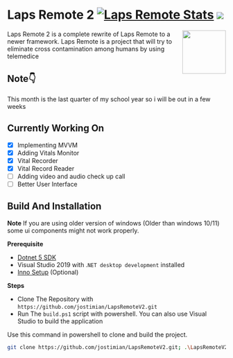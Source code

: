 # Laps Remote 2 [![Laps Remote Stats](https://circleci.com/gh/jostimian/LapsRemoteV2.svg?style=svg)](https://circleci.com/gh/jostimian/LapsRemoteV2) [![](https://tokei.rs/b1/github/jostimian/LapsRemoteV2)](https://github.com/jostimian/LapsRemoteV2)


<img width="100" height="100" src="./img/ico.ico" align ="right">

Laps Remote 2 is a complete rewrite of Laps Remote to a newer framework.
Laps Remote is a project that will try to eliminate cross contamination among humans
by using telemedice

## Note👇
This month is the last quarter of my school year so i will be out in a few weeks

## Currently Working On
- [x] Implementing MVVM
- [x] Adding Vitals Monitor
- [x] Vital Recorder
- [x] Vital Record Reader
- [ ] Adding video and audio check up call
- [ ] Better User Interface

## Build And Installation
**Note**
If you are using older version of windows (Older than windows 10/11) some ui components might not work properly.

**Prerequisite**
- [Dotnet 5 SDK](https://dotnet.microsoft.com/download/dotnet/5.0)
- Visual Studio 2019 with .`NET desktop development` installed
- [Inno Setup](https://jrsoftware.org/isinfo.php) (Optional)

**Steps**
- Clone The Repository with `https://github.com/jostimian/LapsRemoteV2.git`
- Run The `build.ps1` script with powershell. You can also use Visual Studio to build the application

Use this command in powershell to clone and build the project.
```bash
git clone https://github.com/jostimian/LapsRemoteV2.git; .\LapsRemoteV2\build.ps1
```
